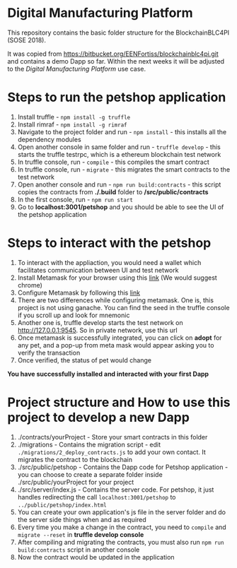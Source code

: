 # Digital Manufacturing Platform
This repository contains the basic folder structure for the BlockchainBLC4PI (SOSE 2018).

It was copied from https://bitbucket.org/EENFortiss/blockchainblc4pi.git and contains a demo Dapp so far. Within the next weeks it will be adjusted to the *Digital Manufacturing Platform* use case.

# Steps to run the petshop application
1. Install truffle - `npm install -g truffle`
2. Install rimraf - `npm install -g rimraf`
3. Navigate to the project folder and run - `npm install` - this installs all the dependency modules
4. Open another console in same folder and run - `truffle develop` - this starts the truffle testrpc, which is a ethereum blockchain test network
5. In truffle console, run - `compile` - this compiles the smart contract
6. In truffle console, run - `migrate` - this migrates the smart contracts to the test network
7. Open another console and run - `npm run build:contracts` - this script copies the contracts from **./.build** folder to **/src/public/contracts**  
8. In the first console, run - `npm run start`
9. Go to **localhost:3001/petshop** and you should be able to see the UI of the petshop application

# Steps to interact with the petshop
1. To interact with the appliaction, you would need a wallet which facilitates communication between UI and test network
2. Install Metamask for your browser using this [link](https://metamask.io/) (We would suggest chrome) 
3. Configure Metamask by following this [link](http://truffleframework.com/tutorials/pet-shop#installing-and-configuring-metamask)
4. There are two differences while configuring metamask. One is, this project is not using ganache. You can find the seed in the truffle console if you scroll up and look for mnemonic
5. Another one is, truffle develop starts the test network on http://127.0.0.1:9545. So in private network, use this url
6. Once metamask is successfully integrated, you can click on **adopt** for any pet, and a pop-up from meta mask would appear asking you to verify the transaction
7. Once verified, the status of pet would change

**You have successfully installed and interacted with your first Dapp**

# Project structure and How to use this project to develop a new Dapp
1. ./contracts/yourProject - Store your smart contracts in this folder
2. ./migrations - Contains the migration script - edit `./migrations/2_deploy_contracts.js` to add your own contact. It migrates the contract to the blockchain
3. ./src/public/petshop - Contains the Dapp code for Petshop application - you can choose to create a separate folder inside ./src/public/yourProject for your project
4. ./src/server/index.js - Contains the server code. For petshop, it just handles redirecting the call `localhost:3001/petshop` to `../public/petshop/index.html`
5. You can create your own application's js file in the server folder and do the server side things when and as required
6. Every time you make a change in the contract, you need to `compile` and `migrate --reset` in **truffle develop console**
7. After compiling and migrating the contracts, you must also run `npm run build:contracts` script in another console
8. Now the contract would be updated in the application
